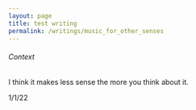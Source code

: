 ```yaml
---
layout: page
title: test writing
permalink: /writings/music_for_other_senses
---
```


###### Context

I think it makes less sense the more you think about it.






1/1/22
